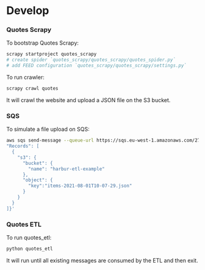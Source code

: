 # Develop

### Quotes Scrapy

To bootstrap Quotes Scrapy:

```sh
scrapy startproject quotes_scrapy
# create spider `quotes_scrapy/quotes_scrapy/quotes_spider.py`
# add FEED configuration `quotes_scrapy/quotes_scrapy/settings.py`
```

To run crawler:

```sh
scrapy crawl quotes
```

It will crawl the website and upload a JSON file on the S3 bucket.

### SQS

To simulate a file upload on SQS:

```sh
aws sqs send-message --queue-url https://sqs.eu-west-1.amazonaws.com/275974460551/etl-example --message-body '{
"Records": [
  {
    "s3": {
      "bucket": {
        "name": "harbur-etl-example"
      },
      "object": {
        "key":"items-2021-08-01T10-07-29.json"
      }
    }
  }
]}'
```

### Quotes ETL

To run quotes_etl:

```sh
python quotes_etl
```

It will run until all existing messages are consumed by the ETL and then exit.